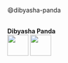 :smile:dibyasha-panda


<br> **Dibyasha Panda** <br>
<a href="https://linkedin.com/"><img src="https://github.com/DibyashaPanda/dibyasha-panda/blob/master/images/linkedin.png" width = "48" height = "48"></a>
<a href="https://gmail.com/"><img src="https://github.com/DibyashaPanda/dibyasha-panda/blob/master/images/gmail.png" class = "inline" width = "48" height = "48"></a>

